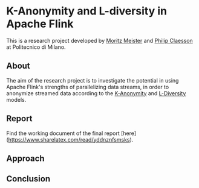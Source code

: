 # K-Anonymity and L-diversity in Apache Flink

This is a research project developed by [Moritz Meister](https://github.com/moritzmeister/) and [Philip Claesson](https://github.com/philipclaesson) at Politecnico di Milano.

## About
The aim of the research project is to investigate the potential in using Apache Flink's strengths of parallelizing data streams, in order to anonymize streamed data according to the [K-Anonymity](https://en.wikipedia.org/wiki/K-anonymity) and [L-Diversity](https://en.wikipedia.org/wiki/L-diversity) models.  

## Report
Find the working document of the final report [here] (https://www.sharelatex.com/read/yddnznfsmsks). 

## Approach


## Conclusion

